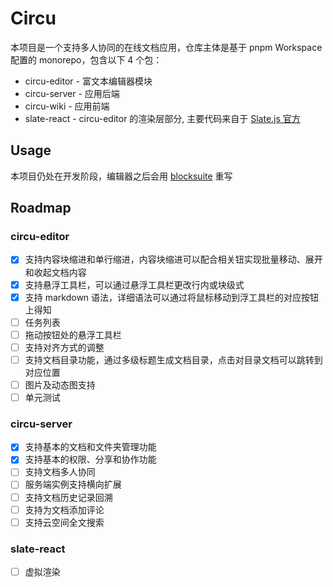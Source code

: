 # Circu

本项目是一个支持多人协同的在线文档应用，仓库主体是基于 pnpm Workspace 配置的 monorepo，包含以下 4 个包：

- circu-editor - 富文本编辑器模块
- circu-server - 应用后端
- circu-wiki - 应用前端
- slate-react - circu-editor 的渲染层部分, 主要代码来自于 [Slate.js 官方](https://github.com/ianstormtaylor/slate)

## Usage

本项目仍处在开发阶段，编辑器之后会用 [blocksuite](https://github.com/toeverything/blocksuite) 重写

## Roadmap

### circu-editor

- [x] 支持内容块缩进和单行缩进，内容块缩进可以配合相关钮实现批量移动、展开和收起文档内容
- [x] 支持悬浮工具栏，可以通过悬浮工具栏更改行内或块级式
- [x] 支持 markdown 语法，详细语法可以通过将鼠标移动到浮工具栏的对应按钮上得知
- [ ] 任务列表
- [ ] 拖动按钮处的悬浮工具栏
- [ ] 支持对齐方式的调整
- [ ] 支持文档目录功能，通过多级标题生成文档目录，点击对目录文档可以跳转到对应位置
- [ ] 图片及动态图支持
- [ ] 单元测试

### circu-server

- [x] 支持基本的文档和文件夹管理功能
- [x] 支持基本的权限、分享和协作功能
- [ ] 支持文档多人协同
- [ ] 服务端实例支持横向扩展
- [ ] 支持文档历史记录回溯
- [ ] 支持为文档添加评论
- [ ] 支持云空间全文搜索

### slate-react

- [ ] 虚拟渲染
